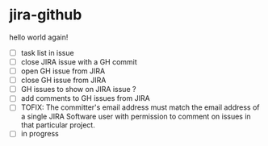 # jira-github

hello world again! 

- [ ] task list in issue
- [ ] close JIRA issue with a GH commit
- [ ] open GH issue from JIRA
- [ ] close GH issue from JIRA
- [ ] GH issues to show on JIRA issue ?
- [ ] add comments to GH issues from JIRA
- [ ] TOFIX: The committer's email address must match the email address of a single JIRA Software user with permission to comment on issues in that particular project.
- [ ] in progress
